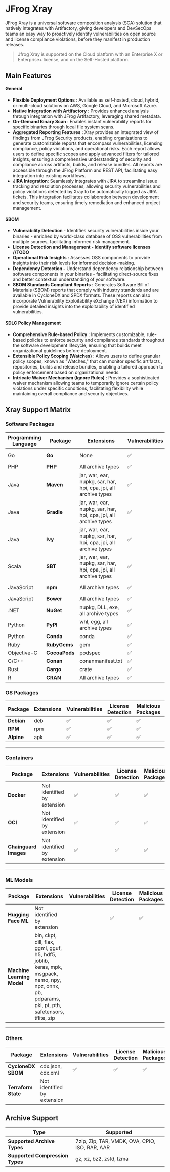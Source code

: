 # JFrog Xray

JFrog Xray is a universal software composition analysis (SCA) solution that natively integrates with Artifactory, giving developers and DevSecOps teams an easy way to proactively identify vulnerabilities on open source and license compliance violations, before they manifest in production releases.

> Jfrog Xray is supported on the Cloud platform with an Enterprise X or Enterprise+ license, and on the Self-Hosted platform.

## Main Features

#### General

* **Flexible Deployment Options** : Available as self-hosted, cloud, hybrid, or multi-cloud solutions on AWS, Google Cloud, and Microsoft Azure.
* **Native Integration with Artifactory** : Provides enhanced analysis through integration with JFrog Artifactory, leveraging shared metadata.
* **On-Demand Binary Scan** : Enables instant vulnerability reports for specific binaries through local file system scans.
* **Aggregated Reporting Features** : Xray provides an integrated view of findings from JFrog Security products, enabling organizations to generate customizable reports that encompass vulnerabilities, licensing compliance, policy violations, and operational risks. Each report allows users to define specific scopes and apply advanced filters for tailored insights, ensuring a comprehensive understanding of security and compliance across artifacts, builds, and release bundles. All reports are accessible through the JFrog Platform and REST API, facilitating easy integration into existing workflows.
* **JIRA Integration**: Seamlessly integrates with JIRA to streamline issue tracking and resolution processes, allowing security vulnerabilities and policy violations detected by Xray to be automatically logged as JIRA tickets. This integration facilitates collaboration between development and security teams, ensuring timely remediation and enhanced project management.

#### SBOM

* **Vulnerability Detection -** Identifies security vulnerabilities inside your binaries - enriched by world-class database of OSS vulnerabilities from multiple sources, facilitating informed risk management.
* **License Detection and Management - Identify software licenses //TODO**
* **Operational Risk Insights** : Assesses OSS components to provide insights into their risk levels for informed decision-making.
* **Dependency Detection -** Understand dependency relationship between software components in your binaries - facilitating direct-source fixes and better contextual understanding of your software.
* **SBOM Standards Compliant Reports** : Generates Software Bill of Materials (SBOM) reports that comply with industry standards and are available in CycloneDX and SPDX formats. These reports can also incorporate Vulnerability Exploitability eXchange (VEX) information to provide detailed insights into the exploitability of identified vulnerabilities.

#### SDLC Policy Management

* **Comprehensive Rule-based Policy** : Implements customizable, rule-based policies to enforce security and compliance standards throughout the software development lifecycle, ensuring that builds meet organizational guidelines before deployment.
* **Extensible Policy Scoping (Watches)** : Allows users to define granular policy scopes, known as "Watches," that can monitor specific artifacts , repositories, builds and release bundles, enabling a tailored approach to policy enforcement based on organizational needs.
* **Intricate Waiver Mechanism (Ignore Rules)** : Provides a sophisticated waiver mechanism allowing teams to temporarily ignore certain policy violations under specific conditions, facilitating flexibility while maintaining overall compliance and security objectives.

## Xray Support Matrix

### Software Packages

<table data-full-width="true"><thead><tr><th>Programming Language</th><th>Package</th><th>Extensions</th><th>Vulnerabilities</th><th width="309">License Detection</th><th>Malicious Packages</th><th>Operational Risk</th><th>Dependencies</th></tr></thead><tbody><tr><td>Go</td><td><strong>Go</strong></td><td>None</td><td><span data-gb-custom-inline data-tag="emoji" data-code="2705">✅</span></td><td><span data-gb-custom-inline data-tag="emoji" data-code="2705">✅</span></td><td><span data-gb-custom-inline data-tag="emoji" data-code="2705">✅</span></td><td></td><td>Docker/OCI Only</td></tr><tr><td>PHP</td><td><strong>PHP</strong></td><td>All archive types</td><td><span data-gb-custom-inline data-tag="emoji" data-code="2705">✅</span></td><td><span data-gb-custom-inline data-tag="emoji" data-code="2705">✅</span></td><td><span data-gb-custom-inline data-tag="emoji" data-code="2705">✅</span></td><td></td><td></td></tr><tr><td>Java</td><td><strong>Maven</strong></td><td>jar, war, ear, nupkg, sar, har, hpi, cpa, jpi, all archive types</td><td><span data-gb-custom-inline data-tag="emoji" data-code="2705">✅</span></td><td><span data-gb-custom-inline data-tag="emoji" data-code="2705">✅</span></td><td><span data-gb-custom-inline data-tag="emoji" data-code="2705">✅</span></td><td><span data-gb-custom-inline data-tag="emoji" data-code="2705">✅</span></td><td>Docker/OCI Only</td></tr><tr><td>Java</td><td><strong>Gradle</strong></td><td>jar, war, ear, nupkg, sar, har, hpi, cpa, jpi, all archive types</td><td><span data-gb-custom-inline data-tag="emoji" data-code="2705">✅</span></td><td><span data-gb-custom-inline data-tag="emoji" data-code="2705">✅</span></td><td><span data-gb-custom-inline data-tag="emoji" data-code="2705">✅</span></td><td></td><td></td></tr><tr><td>Java</td><td><strong>Ivy</strong></td><td>jar, war, ear, nupkg, sar, har, hpi, cpa, jpi, all archive types</td><td><span data-gb-custom-inline data-tag="emoji" data-code="2705">✅</span></td><td><span data-gb-custom-inline data-tag="emoji" data-code="2705">✅</span></td><td><span data-gb-custom-inline data-tag="emoji" data-code="2705">✅</span></td><td></td><td></td></tr><tr><td>Scala</td><td><strong>SBT</strong></td><td>jar, war, ear, nupkg, sar, har, hpi, cpa, jpi, all archive types</td><td><span data-gb-custom-inline data-tag="emoji" data-code="2705">✅</span></td><td><span data-gb-custom-inline data-tag="emoji" data-code="2705">✅</span></td><td><span data-gb-custom-inline data-tag="emoji" data-code="2705">✅</span></td><td></td><td></td></tr><tr><td>JavaScript</td><td><strong>npm</strong></td><td>All archive types</td><td><span data-gb-custom-inline data-tag="emoji" data-code="2705">✅</span></td><td><span data-gb-custom-inline data-tag="emoji" data-code="2705">✅</span></td><td><span data-gb-custom-inline data-tag="emoji" data-code="2705">✅</span></td><td><span data-gb-custom-inline data-tag="emoji" data-code="2705">✅</span></td><td>Docker/OCI Only</td></tr><tr><td>JavaScript</td><td><strong>Bower</strong></td><td>All archive types</td><td><span data-gb-custom-inline data-tag="emoji" data-code="2705">✅</span></td><td><span data-gb-custom-inline data-tag="emoji" data-code="2705">✅</span></td><td><span data-gb-custom-inline data-tag="emoji" data-code="2705">✅</span></td><td></td><td></td></tr><tr><td>.NET</td><td><strong>NuGet</strong></td><td>nupkg, DLL, exe, all archive types</td><td><span data-gb-custom-inline data-tag="emoji" data-code="2705">✅</span></td><td><span data-gb-custom-inline data-tag="emoji" data-code="2705">✅</span></td><td><span data-gb-custom-inline data-tag="emoji" data-code="2705">✅</span></td><td></td><td></td></tr><tr><td>Python</td><td><strong>PyPI</strong></td><td>whl, egg, all archive types</td><td><span data-gb-custom-inline data-tag="emoji" data-code="2705">✅</span></td><td><span data-gb-custom-inline data-tag="emoji" data-code="2705">✅</span></td><td><span data-gb-custom-inline data-tag="emoji" data-code="2705">✅</span></td><td></td><td>Docker/OCI Only</td></tr><tr><td>Python</td><td><strong>Conda</strong></td><td>conda</td><td><span data-gb-custom-inline data-tag="emoji" data-code="2705">✅</span></td><td><span data-gb-custom-inline data-tag="emoji" data-code="2705">✅</span></td><td><span data-gb-custom-inline data-tag="emoji" data-code="2705">✅</span></td><td></td><td></td></tr><tr><td>Ruby</td><td><strong>RubyGems</strong></td><td>gem</td><td><span data-gb-custom-inline data-tag="emoji" data-code="2705">✅</span></td><td><span data-gb-custom-inline data-tag="emoji" data-code="2705">✅</span></td><td><span data-gb-custom-inline data-tag="emoji" data-code="2705">✅</span></td><td></td><td></td></tr><tr><td>Objective-C</td><td><strong>CocoaPods</strong></td><td>podspec</td><td><span data-gb-custom-inline data-tag="emoji" data-code="2705">✅</span></td><td><span data-gb-custom-inline data-tag="emoji" data-code="2705">✅</span></td><td></td><td></td><td></td></tr><tr><td>C/C++</td><td><strong>Conan</strong></td><td>conanmanifest.txt</td><td><span data-gb-custom-inline data-tag="emoji" data-code="2705">✅</span></td><td><span data-gb-custom-inline data-tag="emoji" data-code="2705">✅</span></td><td><span data-gb-custom-inline data-tag="emoji" data-code="2705">✅</span></td><td></td><td></td></tr><tr><td>Rust</td><td><strong>Cargo</strong></td><td>crate</td><td><span data-gb-custom-inline data-tag="emoji" data-code="2705">✅</span></td><td><span data-gb-custom-inline data-tag="emoji" data-code="2705">✅</span></td><td><span data-gb-custom-inline data-tag="emoji" data-code="2705">✅</span></td><td></td><td></td></tr><tr><td>R</td><td><strong>CRAN</strong></td><td>All archive types</td><td><span data-gb-custom-inline data-tag="emoji" data-code="2705">✅</span></td><td><span data-gb-custom-inline data-tag="emoji" data-code="2705">✅</span></td><td><span data-gb-custom-inline data-tag="emoji" data-code="2705">✅</span></td><td></td><td></td></tr></tbody></table>

### OS Packages

<table data-full-width="true"><thead><tr><th>Package</th><th>Extensions</th><th>Vulnerabilities</th><th>License Detection</th><th>Malicious Packages</th><th>Operational Risk</th></tr></thead><tbody><tr><td><strong>Debian</strong></td><td>deb</td><td><span data-gb-custom-inline data-tag="emoji" data-code="2705">✅</span></td><td><span data-gb-custom-inline data-tag="emoji" data-code="2705">✅</span></td><td><span data-gb-custom-inline data-tag="emoji" data-code="2705">✅</span></td><td></td></tr><tr><td><strong>RPM</strong></td><td>rpm</td><td><span data-gb-custom-inline data-tag="emoji" data-code="2705">✅</span></td><td><span data-gb-custom-inline data-tag="emoji" data-code="2705">✅</span></td><td><span data-gb-custom-inline data-tag="emoji" data-code="2705">✅</span></td><td></td></tr><tr><td><strong>Alpine</strong></td><td>apk</td><td><span data-gb-custom-inline data-tag="emoji" data-code="2705">✅</span></td><td><span data-gb-custom-inline data-tag="emoji" data-code="2705">✅</span></td><td><span data-gb-custom-inline data-tag="emoji" data-code="2705">✅</span></td><td></td></tr></tbody></table>

***

### Containers

<table data-full-width="true"><thead><tr><th>Package</th><th>Extensions</th><th>Vulnerabilities</th><th>License Detection</th><th>Malicious Packages</th><th>Operational Risk</th></tr></thead><tbody><tr><td><strong>Docker</strong></td><td>Not identified by extension</td><td><span data-gb-custom-inline data-tag="emoji" data-code="2705">✅</span></td><td><span data-gb-custom-inline data-tag="emoji" data-code="2705">✅</span></td><td><span data-gb-custom-inline data-tag="emoji" data-code="2705">✅</span></td><td></td></tr><tr><td><strong>OCI</strong></td><td>Not identified by extension</td><td><span data-gb-custom-inline data-tag="emoji" data-code="2705">✅</span></td><td><span data-gb-custom-inline data-tag="emoji" data-code="2705">✅</span></td><td><span data-gb-custom-inline data-tag="emoji" data-code="2705">✅</span></td><td></td></tr><tr><td><strong>Chainguard Images</strong></td><td>Not identified by extension</td><td><span data-gb-custom-inline data-tag="emoji" data-code="2705">✅</span></td><td><span data-gb-custom-inline data-tag="emoji" data-code="2705">✅</span></td><td><span data-gb-custom-inline data-tag="emoji" data-code="2705">✅</span></td><td></td></tr></tbody></table>

***

### ML Models

<table data-full-width="true"><thead><tr><th>Package</th><th>Extensions</th><th>Vulnerabilities</th><th>License Detection</th><th>Malicious Packages</th><th>Operational Risk</th></tr></thead><tbody><tr><td><strong>Hugging Face ML</strong></td><td>Not identified by extension</td><td></td><td><span data-gb-custom-inline data-tag="emoji" data-code="2705">✅</span></td><td><span data-gb-custom-inline data-tag="emoji" data-code="2705">✅</span></td><td></td></tr><tr><td><strong>Machine Learning Model</strong></td><td>bin, ckpt, dill, flax, ggml, gguf, h5, hdf5, joblib, keras, mpk, msgpack, nemo, npy, npz, onnx, pb, pdparams, pkl, pt, pth, safetensors, tflite, zip</td><td></td><td></td><td></td><td><span data-gb-custom-inline data-tag="emoji" data-code="2705">✅</span></td></tr></tbody></table>

***

### Others

<table data-full-width="true"><thead><tr><th>Package</th><th>Extensions</th><th>Vulnerabilities</th><th>License Detection</th><th>Malicious Packages</th><th>Operational Risk</th><th>Dependencies</th></tr></thead><tbody><tr><td><strong>CycloneDX SBOM</strong></td><td>cdx.json, cdx.xml</td><td><span data-gb-custom-inline data-tag="emoji" data-code="2705">✅</span></td><td><span data-gb-custom-inline data-tag="emoji" data-code="2705">✅</span></td><td><span data-gb-custom-inline data-tag="emoji" data-code="2705">✅</span></td><td></td><td><span data-gb-custom-inline data-tag="emoji" data-code="2705">✅</span></td></tr><tr><td><strong>Terraform State</strong></td><td>Not identified by extension</td><td></td><td></td><td></td><td></td><td></td></tr></tbody></table>

## Archive Support

| Type                            | Supported                                      |
| ------------------------------- | ---------------------------------------------- |
| **Supported Archive Types**     | 7zip, Zip, TAR, VMDK, OVA, CPIO, ISO, RAR, AAR |
| **Supported Compression Types** | gz, xz, bz2, zstd, lzma                        |
